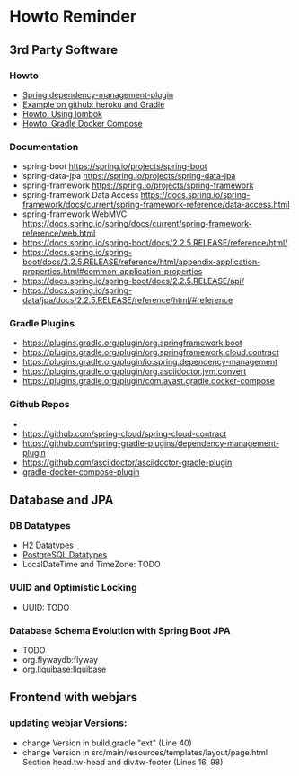 # Howto Reminder

## 3rd Party Software 
### Howto
* [Spring dependency-management-plugin](https://docs.spring.io/dependency-management-plugin/docs/current/reference/html/)
* [Example on github: heroku and Gradle](https://github.com/heroku/gradle-getting-started/blob/master/build.gradle)
* [Howto: Using lombok](https://projectlombok.org/setup/overview)
* [Howto: Gradle Docker Compose](https://bmuschko.com/blog/gradle-docker-compose/)

### Documentation
* spring-boot https://spring.io/projects/spring-boot
* spring-data-jpa https://spring.io/projects/spring-data-jpa
* spring-framework https://spring.io/projects/spring-framework
* spring-framework Data Access https://docs.spring.io/spring-framework/docs/current/spring-framework-reference/data-access.html
* spring-framework WebMVC https://docs.spring.io/spring/docs/current/spring-framework-reference/web.html
* https://docs.spring.io/spring-boot/docs/2.2.5.RELEASE/reference/html/
* https://docs.spring.io/spring-boot/docs/2.2.5.RELEASE/reference/html/appendix-application-properties.html#common-application-properties
* https://docs.spring.io/spring-boot/docs/2.2.5.RELEASE/api/
* https://docs.spring.io/spring-data/jpa/docs/2.2.5.RELEASE/reference/html/#reference


### Gradle Plugins
* https://plugins.gradle.org/plugin/org.springframework.boot
* https://plugins.gradle.org/plugin/org.springframework.cloud.contract
* https://plugins.gradle.org/plugin/io.spring.dependency-management
* https://plugins.gradle.org/plugin/org.asciidoctor.jvm.convert
* https://plugins.gradle.org/plugin/com.avast.gradle.docker-compose

### Github Repos
* 
* https://github.com/spring-cloud/spring-cloud-contract
* https://github.com/spring-gradle-plugins/dependency-management-plugin
* https://github.com/asciidoctor/asciidoctor-gradle-plugin
* [gradle-docker-compose-plugin](https://github.com/avast/gradle-docker-compose-plugin)

## Database and JPA
### DB Datatypes
* [H2 Datatypes](http://www.h2database.com/html/datatypes.html)
* [PostgreSQL Datatypes](https://www.postgresql.org/docs/11/datatype.html)
* LocalDateTime and TimeZone: TODO

### UUID and Optimistic Locking
* UUID: TODO

### Database Schema Evolution with Spring Boot JPA
* TODO
* org.flywaydb:flyway
* org.liquibase:liquibase
 

## Frontend with webjars

### updating webjar Versions:
* change Version in build.gradle "ext" (Line 40)
* change Version in src/main/resources/templates/layout/page.html Section head.tw-head and div.tw-footer (Lines 16, 98) 
